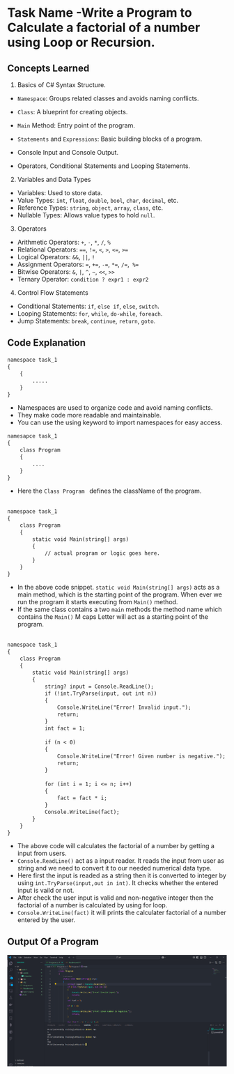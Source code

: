 # Task Name -Write a Program to Calculate a factorial of a number using Loop or Recursion.


## Concepts Learned

1. Basics of C# Syntax Structure.

- `Namespace`: Groups related classes and avoids naming conflicts.
- `Class`: A blueprint for creating objects.
- `Main` Method: Entry point of the program.
- `Statements` and `Expressions`: Basic building blocks of a program.

- Console Input and Console Output.
- Operators, Conditional Statements and Looping Statements.

2. Variables and Data Types

- Variables: Used to store data.
- Value Types: `int`, `float`, `double`, `bool`, `char`, `decimal`, etc.
- Reference Types: `string`, `object`, `array`, `class`, etc.
- Nullable Types: Allows value types to hold `null`.

3. Operators

- Arithmetic Operators: `+`, `-`, `*`, `/`, `%`
- Relational Operators: `==`, `!=`, `<`, `>`, `<=`, `>=`
- Logical Operators: `&&`, `||`, `!`
- Assignment Operators: `=`, `+=`, `-=`, `*=`, `/=`,` %=`
- Bitwise Operators: `&`, `|`, `^`, `~`, `<<`, `>>`
- Ternary Operator: `condition ? expr1 : expr2`

4. Control Flow Statements

- Conditional Statements: `if`, `else if`, `else`, `switch`.
- Looping Statements: `for`, `while`, `do-while`, `foreach`.
- Jump Statements: `break`, `continue`, `return`, `goto`.


## Code Explanation

```
namespace task_1
{
    {
        .....
    }
}

```

- Namespaces are used to organize code and avoid naming conflicts.
- They make code more readable and maintainable.
- You can use the using keyword to import namespaces for easy access.


```
namesapce task_1
{
    class Program
    {
        ....
    }
}

```

- Here the `Class Program ` defines the className of the program.



```

namespace task_1
{
    class Program
    {
        static void Main(string[] args)
        {
            // actual program or logic goes here.
        }
    }
}

```
- In the above code snippet. `static void Main(string[] args)` acts as a main method, which is the starting point of the program. When ever we run the program it starts executing from `Main()` method.
- If the same class contains a two `main` methods the method name which contains the `Main()` M caps Letter will act as a starting point of the program.



```

namespace task_1
{
    class Program
    {
        static void Main(string[] args)
        {
            string? input = Console.ReadLine();
            if (!int.TryParse(input, out int n))
            {
                Console.WriteLine("Error! Invalid input.");
                return;
            }
            int fact = 1;

            if (n < 0)
            {
                Console.WriteLine("Error! Given number is negative.");
                return;
            }

            for (int i = 1; i <= n; i++)
            {
                fact = fact * i;
            }
            Console.WriteLine(fact);
        }
    }
}
```

- The above code will calculates the factorial of a number by getting a input from users.
- `Console.ReadLine()` act as a input reader. It reads the input from user as string and we need to convert it to our needed numerical data type.
- Here first the input is readed as a string then it is converted to integer by using `int.TryParse(input,out in int)`. It checks whether the entered input is vaild or not. 
- After check the user input is valid and non-negative integer then the factorial of a number is calculated by using for loop.
- `Console.WriteLine(fact)` it will prints the calculater factorial of a number entered by the user.


## Output Of a Program

![factorial-program](./assets/image.png)